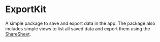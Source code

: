 # ExportKit

A simple package to save and export data in the app. The package also includes simple views to list all saved data and export them using the [ShareSheet](https://developer.apple.com/documentation/uikit/uiactivityviewcontroller). 
